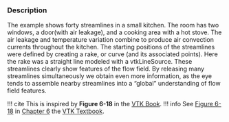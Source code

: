 ### Description
The example shows forty streamlines in a small kitchen. The room has two windows, a door(with air leakage), and a cooking area with a hot stove. The air leakage and temperature variation combine to produce air convection currents throughout the kitchen. The starting positions of the streamlines were defined by creating a rake, or curve (and its associated points). Here the rake was a straight line modeled with a vtkLineSource. These streamlines clearly show features of the flow field. By releasing many streamlines simultaneously we obtain even more information, as the eye tends to assemble nearby streamlines into a “global” understanding of flow field features.

!!! cite
    This is inspired by **Figure 6-18** in the [VTK Book](https://www.kitware.caom/products/books/VTKTextbook.pdf).
!!! info
    See [Figure 6-18](/VTKBook/06Chapter6/#Figure%206-18) in [Chapter 6](/VTKBook/06Chapter6) the [VTK Textbook](/VTKBook/01Chapter1).
